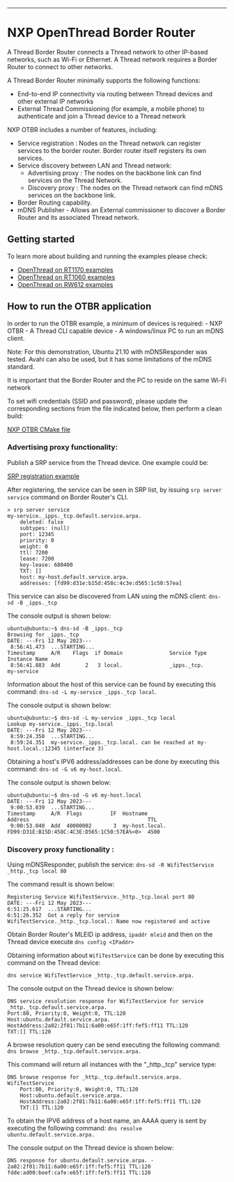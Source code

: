 ---

# NXP OpenThread Border Router

A Thread Border Router connects a Thread network to other IP-based networks, such as Wi-Fi or Ethernet. A Thread network requires a Border Router to connect to other networks.

A Thread Border Router minimally supports the following functions:

- End-to-end IP connectivity via routing between Thread devices and other external IP networks
- External Thread Commissioning (for example, a mobile phone) to authenticate and join a Thread device to a Thread network

NXP OTBR includes a number of features, including:

- Service registration : Nodes on the Thread network can register services to the border router. Border router itself registers its own services.
- Service discovery between LAN and Thread network:
  - Advertising proxy : The nodes on the backbone link can find services on the Thread Network.
  - Discovery proxy : The nodes on the Thread network can find mDNS services on the backbone link.
- Border Routing capability.
- mDNS Publisher - Allows an External commissioner to discover a Border Router and its associated Thread network.

## Getting started

To learn more about building and running the examples please check:

- [OpenThread on RT1170 examples][rt1170-page]
- [OpenThread on RT1060 examples][rt1060-page]
- [OpenThread on RW612 examples][rw612-page]

[rt1170-page]: ../../src/imx_rt/rt1170/README.md
[rt1060-page]: ../../src/imx_rt/rt1060/README.md
[rw612-page]: ../..src/rw/rw612/README.md

## How to run the OTBR application

In order to run the OTBR example, a minimum of devices is required: - NXP OTBR - A Thread CLI capable device - A windows/linux PC to run an mDNS client.

Note: For this demonstration, Ubuntu 21.10 with mDNSResponder was tested. Avahi can also be used, but it has some limitations of the mDNS standard.

It is important that the Border Router and the PC to reside on the same Wi-Fi network

To set wifi credentials (SSID and password), please update the corresponding sections from the file indicated below, then perform a clean build:

[NXP OTBR CMake file][cmake-page]

[cmake-page]: examples/br/CMakeLists.txt

### Advertising proxy functionality:

Publish a SRP service from the Thread device. One example could be:

[SRP registration example][openthread cli - srp (service registration protocol)]

[openthread cli - srp (service registration protocol)]: https://github.com/openthread/openthread/blob/main/src/cli/README_SRP.md

After registering, the service can be seen in SRP list, by issuing `srp server service` command on Border Router's CLI.

```
> srp server service
my-service._ipps._tcp.default.service.arpa.
    deleted: false
    subtypes: (null)
    port: 12345
    priority: 0
    weight: 0
    ttl: 7200
    lease: 7200
    key-lease: 680400
    TXT: []
    host: my-host.default.service.arpa.
    addresses: [fd99:d31e:b15d:458c:4c3e:d565:1c50:57ea]
```

This service can also be discovered from LAN using the mDNS client:
`dns-sd -B _ipps._tcp`

The console output is shown below:

```
ubuntu@ubuntu:~$ dns-sd -B _ipps._tcp
Browsing for _ipps._tcp
DATE: ---Fri 12 May 2023---
 8:56:41.473  ...STARTING...
Timestamp     A/R    Flags  if Domain               Service Type         Instance Name
 8:56:41.883  Add        2   3 local.               _ipps._tcp.          my-service
```

Information about the host of this service can be found by executing this command: `dns-sd -L my-service _ipps._tcp local`.

The console output is shown below:

```
ubuntu@ubuntu:~$ dns-sd -L my-service _ipps._tcp local
Lookup my-service._ipps._tcp.local
DATE: ---Fri 12 May 2023---
 8:59:24.350  ...STARTING...
 8:59:24.351  my-service._ipps._tcp.local. can be reached at my-host.local.:12345 (interface 3)
```

Obtaining a host's IPV6 address/addresses can be done by executing this command: `dns-sd -G v6 my-host.local`.

The console output is shown below:

```
ubuntu@ubuntu:~$ dns-sd -G v6 my-host.local
DATE: ---Fri 12 May 2023---
 9:00:53.039  ...STARTING...
Timestamp     A/R  Flags         IF  Hostname                               Address                                      TTL
 9:00:53.040  Add  40000002       3  my-host.local.                         FD99:D31E:B15D:458C:4C3E:D565:1C50:57EA%<0>  4500
```

### Discovery proxy functionality :

Using mDNSResponder, publish the service:
`dns-sd -R WifiTestService _http._tcp local 80`

The command result is shown below:

```
Registering Service WifiTestService._http._tcp.local port 80
DATE: ---Fri 12 May 2023---
6:51:25.617  ...STARTING...
6:51:26.352  Got a reply for service WifiTestService._http._tcp.local.: Name now registered and active
```

Obtain Border Router's MLEID ip address, `ipaddr mleid` and then on the Thread device execute `dns config <IPaddr>`

Obtaining information about `WifiTestService` can be done by executing this command on the Thread device:

```
dns service WifiTestService _http._tcp.default.service.arpa.
```

The console output on the Thread device is shown below:

```
DNS service resolution response for WifiTestService for service _http._tcp.default.service.arpa.
Port:80, Priority:0, Weight:0, TTL:120
Host:ubuntu.default.service.arpa.
HostAddress:2a02:2f01:7b11:6a00:e65f:1ff:fef5:ff11 TTL:120
TXT:[] TTL:120
```

A browse resolution query can be send executing the following command:
`dns browse _http._tcp.default.service.arpa.`

This command will return all instances with the "\_http.\_tcp" service type:

```
DNS browse response for _http._tcp.default.service.arpa.
WifiTestService
    Port:80, Priority:0, Weight:0, TTL:120
    Host:ubuntu.default.service.arpa.
    HostAddress:2a02:2f01:7b11:6a00:e65f:1ff:fef5:ff11 TTL:120
    TXT:[] TTL:120
```

To obtain the IPV6 address of a host name, an AAAA query is sent by executing the following command:
`dns resolve ubuntu.default.service.arpa.`

The console output on the Thread device is shown below:

```
DNS response for ubuntu.default.service.arpa. - 2a02:2f01:7b11:6a00:e65f:1ff:fef5:ff11 TTL:120 fdde:ad00:beef:cafe:e65f:1ff:fef5:ff11 TTL:120
```
